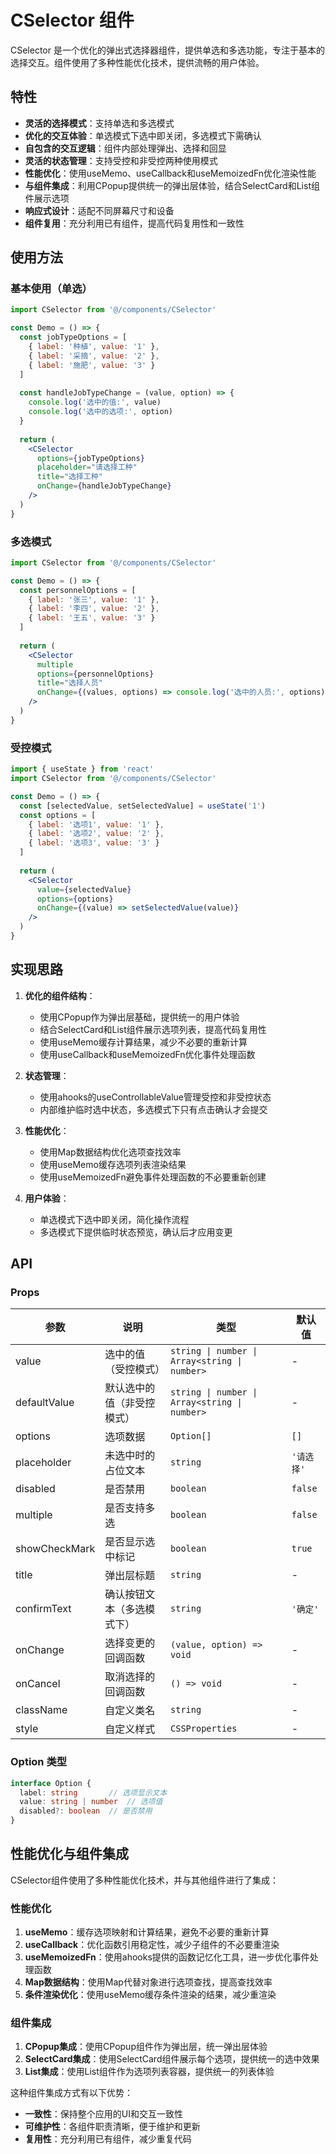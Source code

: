 # CSelector 组件

CSelector 是一个优化的弹出式选择器组件，提供单选和多选功能，专注于基本的选择交互。组件使用了多种性能优化技术，提供流畅的用户体验。

## 特性

- **灵活的选择模式**：支持单选和多选模式
- **优化的交互体验**：单选模式下选中即关闭，多选模式下需确认
- **自包含的交互逻辑**：组件内部处理弹出、选择和回显
- **灵活的状态管理**：支持受控和非受控两种使用模式
- **性能优化**：使用useMemo、useCallback和useMemoizedFn优化渲染性能
- **与组件集成**：利用CPopup提供统一的弹出层体验，结合SelectCard和List组件展示选项
- **响应式设计**：适配不同屏幕尺寸和设备
- **组件复用**：充分利用已有组件，提高代码复用性和一致性

## 使用方法

### 基本使用（单选）

```jsx
import CSelector from '@/components/CSelector'

const Demo = () => {
  const jobTypeOptions = [
    { label: '种植', value: '1' },
    { label: '采摘', value: '2' },
    { label: '施肥', value: '3' }
  ]
  
  const handleJobTypeChange = (value, option) => {
    console.log('选中的值:', value)
    console.log('选中的选项:', option)
  }
  
  return (
    <CSelector
      options={jobTypeOptions}
      placeholder="请选择工种"
      title="选择工种"
      onChange={handleJobTypeChange}
    />
  )
}
```

### 多选模式

```jsx
import CSelector from '@/components/CSelector'

const Demo = () => {
  const personnelOptions = [
    { label: '张三', value: '1' },
    { label: '李四', value: '2' },
    { label: '王五', value: '3' }
  ]
  
  return (
    <CSelector
      multiple
      options={personnelOptions}
      title="选择人员"
      onChange={(values, options) => console.log('选中的人员:', options)}
    />
  )
}
```

### 受控模式

```jsx
import { useState } from 'react'
import CSelector from '@/components/CSelector'

const Demo = () => {
  const [selectedValue, setSelectedValue] = useState('1')
  const options = [
    { label: '选项1', value: '1' },
    { label: '选项2', value: '2' },
    { label: '选项3', value: '3' }
  ]
  
  return (
    <CSelector
      value={selectedValue}
      options={options}
      onChange={(value) => setSelectedValue(value)}
    />
  )
}
```

## 实现思路

1. **优化的组件结构**：
   - 使用CPopup作为弹出层基础，提供统一的用户体验
   - 结合SelectCard和List组件展示选项列表，提高代码复用性
   - 使用useMemo缓存计算结果，减少不必要的重新计算
   - 使用useCallback和useMemoizedFn优化事件处理函数

2. **状态管理**：
   - 使用ahooks的useControllableValue管理受控和非受控状态
   - 内部维护临时选中状态，多选模式下只有点击确认才会提交

3. **性能优化**：
   - 使用Map数据结构优化选项查找效率
   - 使用useMemo缓存选项列表渲染结果
   - 使用useMemoizedFn避免事件处理函数的不必要重新创建

4. **用户体验**：
   - 单选模式下选中即关闭，简化操作流程
   - 多选模式下提供临时状态预览，确认后才应用变更

## API

### Props

| 参数 | 说明 | 类型 | 默认值 |
| --- | --- | --- | --- |
| value | 选中的值（受控模式） | `string \| number \| Array<string \| number>` | - |
| defaultValue | 默认选中的值（非受控模式） | `string \| number \| Array<string \| number>` | - |
| options | 选项数据 | `Option[]` | `[]` |
| placeholder | 未选中时的占位文本 | `string` | `'请选择'` |
| disabled | 是否禁用 | `boolean` | `false` |
| multiple | 是否支持多选 | `boolean` | `false` |
| showCheckMark | 是否显示选中标记 | `boolean` | `true` |
| title | 弹出层标题 | `string` | - |
| confirmText | 确认按钮文本（多选模式下） | `string` | `'确定'` |
| onChange | 选择变更的回调函数 | `(value, option) => void` | - |
| onCancel | 取消选择的回调函数 | `() => void` | - |
| className | 自定义类名 | `string` | - |
| style | 自定义样式 | `CSSProperties` | - |

### Option 类型

```typescript
interface Option {
  label: string       // 选项显示文本
  value: string | number  // 选项值
  disabled?: boolean  // 是否禁用
}
```

## 性能优化与组件集成

CSelector组件使用了多种性能优化技术，并与其他组件进行了集成：

### 性能优化

1. **useMemo**：缓存选项映射和计算结果，避免不必要的重新计算
2. **useCallback**：优化函数引用稳定性，减少子组件的不必要重渲染
3. **useMemoizedFn**：使用ahooks提供的函数记忆化工具，进一步优化事件处理函数
4. **Map数据结构**：使用Map代替对象进行选项查找，提高查找效率
5. **条件渲染优化**：使用useMemo缓存条件渲染的结果，减少重渲染

### 组件集成

1. **CPopup集成**：使用CPopup组件作为弹出层，统一弹出层体验
2. **SelectCard集成**：使用SelectCard组件展示每个选项，提供统一的选中效果
3. **List集成**：使用List组件作为选项列表容器，提供统一的列表体验

这种组件集成方式有以下优势：
- **一致性**：保持整个应用的UI和交互一致性
- **可维护性**：各组件职责清晰，便于维护和更新
- **复用性**：充分利用已有组件，减少重复代码